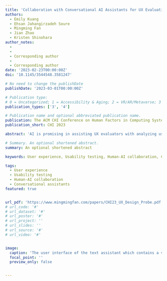 ```yaml
---
title: 'Collaboration with Conversational AI Assistants for UX Evaluation: Questions and How to Ask them (Voice vs. Text)'
authors:
  - Emily Kuang
  - Ehsan Jahangirzadeh Soure
  - Mingming Fan
  - Jian Zhao
  - Kristen Shinohara
author_notes:
  - 
  - 
  - Corresponding author
  -
  - Corresponding author
date: '2023-02-23T00:00:00Z'
doi: '10.1145/3544548.3581247'

# No need to change the publishDate 
publishDate: '2023-03-01T00:00:00Z'

# Publication type: 
# 0 = Uncategorized; 1 = Accessibility & Aging; 2 = VR/AR/Metaverse; 3 = Human-AI Collaboration; 4 = UX Methodology; 5 = Social Computing; 6 = Sensing;  7 = Thesis; 8 = Patent
publication_types: ['3', '4']

# Publication name and optional abbreviated publication name.
publication: The ACM CHI Conference on Human Factors in Computing Systems 2023
publication_short: CHI 2023

abstract: 'AI is promising in assisting UX evaluators with analyzing usability tests, but its judgments are typically presented as non-interactive visualizations. Evaluators may have questions about test recordings, but have no way of asking them. Interactive conversational assistants provide a Q&A dynamic that may improve analysis efficiency and evaluator autonomy. To understand the full range of analysisrelated questions, we conducted a Wizard-of-Oz design probe study with 20 participants who interacted with simulated AI assistants via text or voice. We found that participants asked for five categories of information: user actions, user mental model, help from the AI assistant, product and task information, and user demographics. Those who used the text assistant asked more questions, but the question lengths were similar. The text assistant was perceived as significantly more efficient, but both were rated equally in satisfaction and trust. We also provide design considerations for future conversational AI assistants for UX evaluation.'

# Summary. An optional shortened abstract.
summary: An optional shortened abstract

keywords: User experience, Usability testing, Human-AI collaboration, Conversational assistants

tags:
  - User experience
  - Usability testing
  - Human-AI collaboration
  - Conversational assistants
featured: true


url_pdf: 'https://www.mingmingfan.com/papers/CHI23_UX_Design_Probe.pdf'
# url_code: '#'
# url_dataset: '#'
# url_poster: '#'
# url_project: ''
# url_slides: ''
# url_source: '#'
# url_video: '#'


image:
  caption: 'The user interface of the text assistant which contains a video player, chat bubble, and chat thread.'
  focal_point: ''
  preview_only: false


---
```


<!-- put your youtube/Vimeo video ID here if possible (will update later) -->
<!-- {{< youtube  >}} -->



